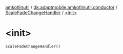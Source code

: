 [amkotlinutil](../../index.md) / [dk.adaptmobile.amkotlinutil.conductor](../index.md) / [ScaleFadeChangeHandler](index.md) / [&lt;init&gt;](./-init-.md)

# &lt;init&gt;

`ScaleFadeChangeHandler()`